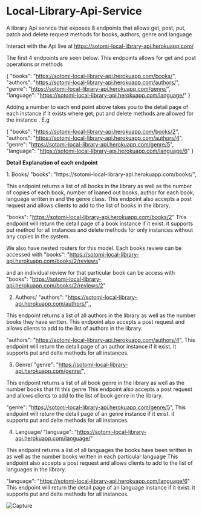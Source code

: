 # Local-Library-Api-Service
A library Api service that exposes 8 endpoints that allows get, post, put, patch and delete request methods for books, authors, genre and language

Interact with the Api live at https://sotomi-local-library-api.herokuapp.com/

The first 4 endpoints are seen below. This endpoints allows for get and post operations or methods

{
    "books": "https://sotomi-local-library-api.herokuapp.com/books/",
    "authors": "https://sotomi-local-library-api.herokuapp.com/authors/",
    "genre": "https://sotomi-local-library-api.herokuapp.com/genre/",
    "language": "https://sotomi-local-library-api.herokuapp.com/language/"
}

Adding a number to each end point above takes you to the detail page of each instance if it exists where get, put and delete methods are allowed for the instance . E.g 

{
    "books": "https://sotomi-local-library-api.herokuapp.com/books/2",
    "authors": "https://sotomi-local-library-api.herokuapp.com/authors/4",
    "genre": "https://sotomi-local-library-api.herokuapp.com/genre/5",
    "language": "https://sotomi-local-library-api.herokuapp.com/language/6"
}

<p><strong>Detail Explanation of each endpoint </strong></p>
1. Books/
"books": "https://sotomi-local-library-api.herokuapp.com/books/",

This endpoint returns a list of all books in the library as well as the number of copies of each book, number of loaned out books, author for each book, language written in and the genre class.
This endpoint also accepts a post request and allows clients to add to the list of books in the library.

"books": "https://sotomi-local-library-api.herokuapp.com/books/2"
This endpoint will return the detail page of a book instance if it exist. it supports put method for all instances and delete methods for only instances without any copies in the system.

We also have nested routers for this model. Each books review can be accessed with 
"books": "https://sotomi-local-library-api.herokuapp.com/books/2/reviews"

and an individual review for that particular book can be access with 
"books": "https://sotomi-local-library-api.herokuapp.com/books/2/reviews/2"

2. Authors/
"authors": "https://sotomi-local-library-api.herokuapp.com/authors/",,

This endpoint returns a list of all authors in the library as well as the number books they have written.
This endpoint also accepts a post request and allows clients to add to the list of authors in the library.

"authors": "https://sotomi-local-library-api.herokuapp.com/authors/4",
This endpoint will return the detail page of an author instance  if it exist. it supports put and delte methods for all instances.

3. Genre/
 "genre": "https://sotomi-local-library-api.herokuapp.com/genre/",

This endpoint returns a list of all book genre in the library as well as the number books that fit this genre 
This endpoint also accepts a post request and allows clients to add to the list of book genre in the library.

 "genre": "https://sotomi-local-library-api.herokuapp.com/genre/5",
This endpoint will return the detail page of an genre instance  if it exist. it supports put and delte methods for all instances.

4. Language/
   "language": "https://sotomi-local-library-api.herokuapp.com/language/"

This endpoint returns a list of all languages the books have been written in as well as the number books written in each particular language
This endpoint also accepts a post request and allows clients to add to the list of languages in the library.

"language": "https://sotomi-local-library-api.herokuapp.com/language/6"
This endpoint will return the detail page of an language instance  if it exist. it supports put and delte methods for all instances.


![Capture](https://user-images.githubusercontent.com/67606934/183746291-333a2a57-b4ff-482a-a6b2-0a7a9f6516e6.PNG)

